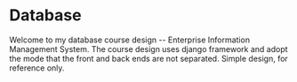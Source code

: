 # Database
Welcome to my database course design -- Enterprise Information Management System.
The course design uses django framework and adopt the mode that the front and back ends are not separated.
Simple design, for reference only.
